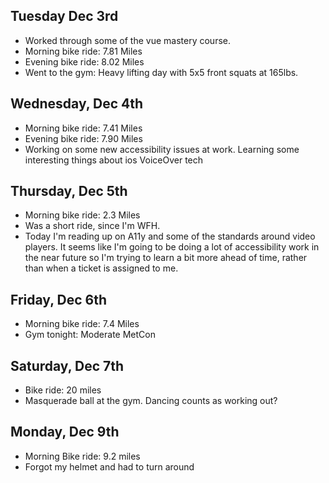 
## Tuesday Dec 3rd
- Worked through some of the vue mastery course.
- Morning bike ride: 7.81 Miles
- Evening bike ride: 8.02 Miles
- Went to the gym: Heavy lifting day with 5x5 front squats at 165lbs.

## Wednesday, Dec 4th
- Morning bike ride: 7.41 Miles
- Evening bike ride: 7.90 Miles
- Working on some new accessibility issues at work. Learning some interesting things about ios VoiceOver tech

## Thursday, Dec 5th
- Morning bike ride: 2.3 Miles
- Was a short ride, since I'm WFH. 
- Today I'm reading up on A11y and some of the standards around video players. It seems like I'm going to be doing a lot of accessibility work in the near future so I'm trying to learn a bit more ahead of time, rather than when a ticket is assigned to me.

## Friday, Dec 6th
- Morning bike ride: 7.4 Miles
- Gym tonight: Moderate MetCon

## Saturday, Dec 7th
- Bike ride: 20 miles
- Masquerade ball at the gym. Dancing counts as working out?

## Monday, Dec 9th
- Morning Bike ride: 9.2 miles
- Forgot my helmet and had to turn around
